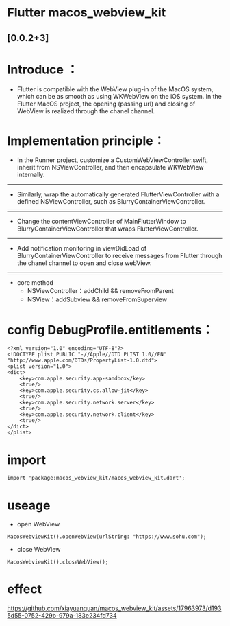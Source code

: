 # Flutter macos_webview_kit

## [0.0.2+3]

# Introduce ：
* Flutter is compatible with the WebView plug-in of the MacOS system, which can be as smooth as using WKWebView on the iOS system. In the Flutter MacOS project, the opening (passing url) and closing of WebView is realized through the chanel channel.


# Implementation principle：
* In the Runner project, customize a CustomWebViewController.swift, inherit from NSViewController, and then encapsulate WKWebView internally.
***

* Similarly, wrap the automatically generated FlutterViewController with a defined NSViewController, such as BlurryContainerViewController.
***

* Change the contentViewController of MainFlutterWindow to BlurryContainerViewController that wraps FlutterViewController.
*** 

* Add notification monitoring in viewDidLoad of BlurryContainerViewController to receive messages from Flutter through the chanel channel to open and close webView.
***

* core method
     * NSViewController：addChild && removeFromParent
     * NSView：addSubview && removeFromSuperview



# config DebugProfile.entitlements：
```
<?xml version="1.0" encoding="UTF-8"?>
<!DOCTYPE plist PUBLIC "-//Apple//DTD PLIST 1.0//EN" "http://www.apple.com/DTDs/PropertyList-1.0.dtd">
<plist version="1.0">
<dict>
	<key>com.apple.security.app-sandbox</key>
	<true/>
	<key>com.apple.security.cs.allow-jit</key>
	<true/>
	<key>com.apple.security.network.server</key>
	<true/>
	<key>com.apple.security.network.client</key>
    <true/>
</dict>
</plist>
```

# import
```
import 'package:macos_webview_kit/macos_webview_kit.dart';
```

# useage
- open WebView
```
MacosWebviewKit().openWebView(urlString: "https://www.sohu.com");
```
- close WebView
```
MacosWebviewKit().closeWebView();
```

# effect
https://github.com/xiayuanquan/macos_webview_kit/assets/17963973/d1935d55-0752-429b-979a-183e234fd734

